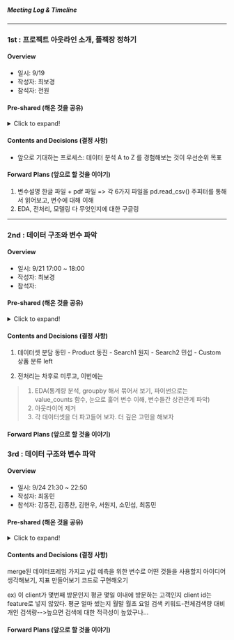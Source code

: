##### Meeting Log & Timeline
---

### 1st : 프로젝트 아웃라인 소개, 플젝장 정하기
#### Overview
- 일시: 9/19
- 작성자: 최보경  
- 참석자: 전원

#### Pre-shared (해온 것을 공유)
<details>
  <summary> Click to expand! </summary>
  1. 데이터셋 소개자료
  2. 지난 프로젝트에서의 방황 이야기
</details>

#### Contents and Decisions (결정 사항)
- 앞으로 기대하는 프로세스: 데이터 분석 A to Z 를 경험해보는 것이 우선순위 목표

#### Forward Plans (앞으로 할 것을 이야기)
1. 변수설명 한글 파일 + pdf 파일 
   => 각 6가지 파일을 pd.read_csv()
   주피터를 통해서 읽어보고, 변수에 대해 이해
2. EDA, 전처리, 모델링 다 무엇인지에 대한 구글링

---
### 2nd : 데이터 구조와 변수 파악

#### Overview
* 일시: 9/21 17:00 ~ 18:00
* 작성자: 최보경
* 참석자:

#### Pre-shared (해온 것을 공유)
<details>
  <summary> Click to expand! </summary>

- 데이터셋에 대한 생각, 모르는 것
 동민: session 데이터셋에서 sess_seq sess_id 가 헷갈린다. session이 어렵다.
 동진: 결과적으로 상품 구매를 유도하는데, hit을 어떻게 유도할 수 있을까? 선후관계를 어떻게 파악할 수 있을까? hit 상품 구매 최소 단위
 원지: 
 한 명의 방문자여도 여러개의 adid. 세션 단위를 한 사람으로 카운트해도 괜찮을까?
 검색어 관련 데이터셋은 EDA가 어렵지 않을까?
 
- EDA, 전처리 프로세스에 대한 구글링
 리서치 자료는 공유
 http://www.dodomira.com/2016/10/20/how_to_eda/
 https://towardsdatascience.com/a-gentle-introduction-to-exploratory-data-analysis-f11d843b8184
 https://eda-ai-lab.tistory.com/13
 https://wanzargen.tistory.com/1
  
</details>

#### Contents and Decisions (결정 사항)

1. 데이터셋 분담
동민 - Product
동진 - Search1
원지 - Search2
민섭 - Custom
상품 분류 left

2. 전처리는 차후로 미루고, 이번에는
> 1) EDA(통계량 분석, groupby 해서 묶어서 보기, 파이썬으로는 value_counts 함수, 눈으로 훑어 변수 이해, 변수들간 상관관계 파악)
> 2) 아웃라이어 제거
> 3) 각 데이터셋을 더 파고들어 보자. 더 깊은 고민을 해보자


#### Forward Plans (앞으로 할 것을 이야기)


### 3rd : 데이터 구조와 변수 파악

#### Overview
* 일시: 9/24 21:30 ~ 22:50
* 작성자: 최동민
* 참석자: 강동진, 김종찬, 김현우, 서원지, 소민섭, 최동민

#### Pre-shared (해온 것을 공유)
<details>
  <summary> Click to expand! </summary>

- 데이터셋에 대한 생각, 모르는 것 <br/> <br/>
 동진: value count를 해본 결과 의류의 count 수가 제일 많았다는 것이 좀 의미있었다. <br/>
 민섭: gender랑 age를 위주로 봄. age는 평균 33세. 30대에 비해 7,80대의 수는 너무 적어서 제외해도 될 것 같다. <br/>
 원지: 마찬가지로 의류의 count 수가 상위권. 검색어중에 오타나 의미없는 것이 많아서 처리를 해보고자 했다. <br/>
       검색어가 브랜드명, 품목, 혹은 둘이 섞인 것이 많이서 이들을 어떻게 구분해야 할지 고민이 된다.  <br/>
 동민: product 구매 가격과 양이 숫자형으로 되어있지 않아서 숫자형으로 처리. 데이터 분포가 특이해서 고민이 된다. <br/>
 
</details>

#### Contents and Decisions (결정 사항)

merge된 데이터프레임 가지고 y값 예측을 위한 변수로 어떤 것들을 사용할지 아이디어 생각해보기, 지표 만들어보기
코드로 구현해오기

ex)
이 client가 몇번째 방문인지
평균 몇일 이내에 방문하는 고객인지
client id는 feature로 넣지 않았다.
평균 얼마 썼는지
월말 월초 요일
검색 키워드-전체검색량 대비 개인 검색량-->높으면 검색에 대한 적극성이 높았구나...

#### Forward Plans (앞으로 할 것을 이야기)






